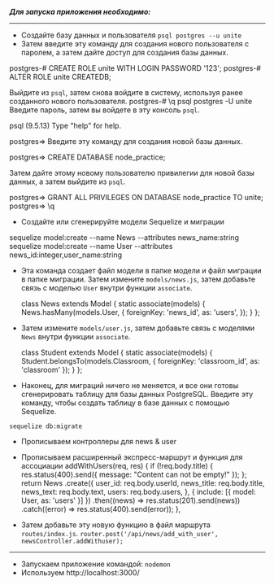 ___Для запуска приложения необходимо:___
___
* Создайте базу данных и пользователя
```psql postgres --u unite```
* Затем введите эту команду для создания нового пользователя с паролем, а затем дайте доступ для создания базы данных.

postgres-# CREATE ROLE unite WITH LOGIN PASSWORD '123';
postgres-# ALTER ROLE unite CREATEDB;

Выйдите из `psql`, затем снова войдите в систему, используя ранее созданного нового пользователя.
postgres-# \q
psql postgres -U unite
Введите пароль, затем вы войдете в эту консоль `psql`.

psql (9.5.13)
Type "help" for help.

postgres=>
Введите эту команду для создания новой базы данных.

postgres=> CREATE DATABASE node_practice;

Затем дайте этому новому пользователю привилегии для новой базы данных, а затем выйдите из `psql`.

postgres=> GRANT ALL PRIVILEGES ON DATABASE node_practice TO unite;
postgres=> \q
* Создайте или сгенерируйте модели Sequelize и миграции

sequelize model:create --name News --attributes news_name:string
sequelize model:create --name User --attributes news_id:integer,user_name:string

* Эта команда создает файл модели в папке модели и файл миграции в папке миграции. Затем измените `models/news.js`, затем добавьте связь с моделью `User` внутри функции `associate`.

  class News extends Model {
    static associate(models) {
      News.hasMany(models.User, {
        foreignKey: 'news_id',
        as: 'users',
      });
    }
  };
* Затем измените `models/user.js`, затем добавьте связь с моделями `News`  внутри функции `associate`.

  class Student extends Model {
    static associate(models) {
      Student.belongsTo(models.Classroom, {
        foreignKey: 'classroom_id',
        as: 'classroom'
              });
    }
  };

* Наконец, для миграций ничего не меняется, и все они готовы сгенерировать таблицу для базы данных PostgreSQL. Введите эту команду, чтобы создать таблицу в базе данных с помощью Sequelize.

```sequelize db:migrate```

* Прописываем контроллеры для news & user
* Прописываем расширенный экспресс-маршрут и функция для ассоциации
 addWithUsers(req, res) {
        if (!req.body.title) {
            res.status(400).send({
                message: "Content can not be empty!"
            });
        };
        return News
        .create({
            user_id: req.body.userId,
            news_title: req.body.title,
            news_text: req.body.text,
            users: req.body.users,
        }, {
            include: [{
                model: User,
                as: 'users'
            }]
        })
        .then((news) => res.status(201).send(news))
        .catch((error) => res.status(400).send(error));
    },


* Затем добавьте эту новую функцию в файл маршрута `routes/index.js`.
```router.post('/api/news/add_with_user', newsController.addWithuser);```
___

* Запускаем приложение командой:
```nodemon```
* Иcпользуем http://localhost:3000/